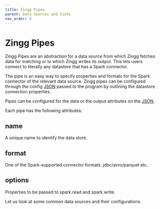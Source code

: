 ```yaml
---
title: Zingg Pipes
parent: Data Sources and Sinks
nav_order: 4
---
```


# Zingg Pipes

Zingg Pipes are an abstraction for a data source from which Zingg fetches data for matching or to which Zingg writes its output. This lets users connect to literally any datastore that has a Spark connector.

The pipe is an easy way to specify properties and formats for the Spark connector of the relevant data source. Zingg pipes can be configured through the config [JSON](../stepbystep/configuration/) passed to the program by outlining the datastore connection properties.

Pipes can be configured for the data or the output attributes on the [JSON](../stepbystep/configuration/).

Each pipe has the following attributes:

## name

A unique name to identify the data store.

## format

One of the Spark-supported connector formats. jdbc/avro/parquet etc.

## options

Properties to be passed to spark.read and spark.write.

Let us look at some common data sources and their configurations.

